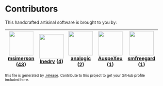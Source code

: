 # Contributors

This handcrafted artisinal software is brought to you by:

| <img height="80" src="https://avatars.githubusercontent.com/u/261635?v=4"><br><a href="https://github.com/msimerson">msimerson</a> (<a href="https://github.com/haraka/haraka-plugin-geoip/commits?author=msimerson">43</a>) | <img height="80" src="https://avatars.githubusercontent.com/u/203240?v=4"><br><a href="https://github.com/lnedry">lnedry</a> (<a href="https://github.com/haraka/haraka-plugin-geoip/commits?author=lnedry">4</a>) | <img height="80" src="https://avatars.githubusercontent.com/u/934254?v=4"><br><a href="https://github.com/analogic">analogic</a> (<a href="https://github.com/haraka/haraka-plugin-geoip/commits?author=analogic">2</a>) | <img height="80" src="https://avatars.githubusercontent.com/u/2115696?v=4"><br><a href="https://github.com/AuspeXeu">AuspeXeu</a> (<a href="https://github.com/haraka/haraka-plugin-geoip/commits?author=AuspeXeu">1</a>) | <img height="80" src="https://avatars.githubusercontent.com/u/550490?v=4"><br><a href="https://github.com/smfreegard">smfreegard</a> (<a href="https://github.com/haraka/haraka-plugin-geoip/commits?author=smfreegard">1</a>) |
| :--------------------------------------------------------------------------------------------------------------------------------------------------------------------------------------------------------------------------: | :----------------------------------------------------------------------------------------------------------------------------------------------------------------------------------------------------------------: | :----------------------------------------------------------------------------------------------------------------------------------------------------------------------------------------------------------------------: | :-----------------------------------------------------------------------------------------------------------------------------------------------------------------------------------------------------------------------: | :----------------------------------------------------------------------------------------------------------------------------------------------------------------------------------------------------------------------------: |

<sub>this file is generated by [.release](https://github.com/msimerson/.release).
Contribute to this project to get your GitHub profile included here.</sub>
